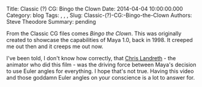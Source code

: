 Title: Classic (?) CG: Bingo the Clown
Date: 2014-04-04 10:00:00.000
Category: blog
Tags: , , , 
Slug: Classic-(?)-CG:-Bingo-the-Clown
Authors: Steve Theodore
Summary: pending

From the Classic CG files comes _Bingo the Clown_. This was originally created to showcase the capabilities of Maya 1.0, back in 1998. It creeped me out then and it creeps me out now.  
  
  
  
  
I've been told, I don't know how correctly, that [Chris Landreth](http://chrislandreth.com/) \- the animator who did this film - was the driving force between Maya's decision to use Euler angles for everything. I hope that's not true. Having this video and those goddamn Euler angles on your conscience is a lot to answer for.

